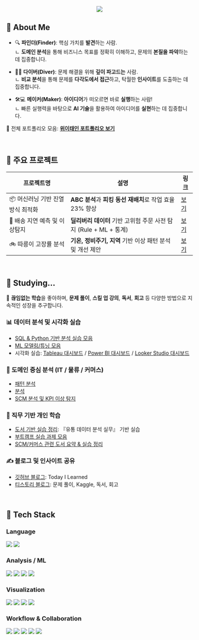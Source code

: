 <!-- Header -->
<div align="center">
  <img src="https://capsule-render.vercel.app/api?type=waving&color=gradient&height=280&section=header&text=안녕하세요,%20데이터%20분석가%20위이태인입니다!&fontSize=35&fontAlignY=40" />
</div>

<!-- Body -->
<div>

## 👋 About Me

- 🔍 **파인더(Finder)**: 핵심 가치를 **발견**하는 사람.  
  ㄴ **도메인 분석**을 통해 비즈니스 목표를 정확히 이해하고, 문제의 **본질을 파악**하는 데 집중합니다.

- 🏄‍♂️ **다이버(Diver)**: 문제 해결을 위해 **깊이 파고드는** 사람.  
  ㄴ **비교 분석**을 통해 문제를 **다각도에서 접근**하고, 탁월한 **인사이트**를 도출하는 데 집중합니다.

- 🛠️💻 **메이커(Maker)**: **아이디어**가 떠오르면 바로 **실행**하는 사람!  
  ㄴ 빠른 실행력을 바탕으로 **AI 기술**을 활용하여 아이디어를 **실현**하는 데 집중합니다.

📌 전체 포트폴리오 모음: [**위이태인 포트폴리오 보기**](https://your-notion-link.com)

<br/>

## 📁 주요 프로젝트

| 프로젝트명 | 설명 | 링크 |
|------------|------|------|
| 📦 머신러닝 기반 진열 방식 최적화 | **ABC 분석**과 **피킹 동선 재배치**로 작업 효율 23% 향상 | [보기](https://github.com/your-id/project_shelving_optimization) |
| 🚚 배송 지연 예측 및 이상탐지 | **딜리버리 데이터** 기반 고위험 주문 사전 탐지 (Rule + ML + 통계) | [보기](https://github.com/your-id/project_delay_anomaly_detection) |
| 🚲 따릉이 고장률 분석 | **기온, 정비주기, 지역** 기반 이상 패턴 분석 및 개선 제안 | [보기](https://github.com/your-id/project_bike_failure_analysis) |

<br/>

## 🧪 Studying...
🌱 **끊임없는 학습**을 좋아하며, **문제 풀이**, **스킬 업 강의**, **독서**, **회고** 등 다양한 방법으로 지속적인 성장을 추구합니다.

### 📊 데이터 분석 및 시각화 실습

- [SQL & Python 기반 분석 실습 모음](https://github.com/your-id/sql-python-practice)  
- [ML 모델링/튜닝 모음](https://github.com/your-id/ml-study)  
- 시각화 실습: [Tableau 대시보드](https://github.com/your-id/tableau-dashboard) / [Power BI 대시보드](https://github.com/your-id/powerbi-report) / [Looker Studio 대시보드](https://github.com/your-id/looker-demo)

### 🏪 도메인 중심 분석 (IT / 물류 / 커머스)

- [패턴 분석](https://github.com/your-id/project_fulfillment_pattern)  
- [분석](https://github.com/your-id/project_manager_performance)  
- [SCM 분석 및 KPI 이상 탐지](https://github.com/your-id/project_scm_kpi_anomaly)

### 📘 직무 기반 개인 학습 

- [도서 기반 실습 정리](https://github.com/your-id/book-retail-analysis): 『유통 데이터 분석 실무』 기반 실습  
- [부트캠프 실습 과제 모음](https://github.com/your-id/bootcamp-assignments)  
- [SCM/커머스 관련 도서 요약 & 실습 정리](https://github.com/your-id/book-logistics-insights)

### ✍️ 블로그 및 인사이트 공유

- [깃허브 블로그](https://tildawi.github.io/): Today I Learned  
- [티스토리 블로그](https://tildawi.tistory.com/): 문제 풀이, Kaggle, 독서, 회고

<br/>

## 🧱 Tech Stack

### Language  
<img src="https://img.shields.io/badge/Python-3776AB?style=flat-square&logo=Python&logoColor=white"/>
<img src="https://img.shields.io/badge/SQL-4479A1?style=flat-square&logo=MySQL&logoColor=white"/>

<br/>

### Analysis / ML  
<img src="https://img.shields.io/badge/Pandas-150458?style=flat-square&logo=pandas&logoColor=white"/>
<img src="https://img.shields.io/badge/Numpy-013243?style=flat-square&logo=numpy&logoColor=white"/>
<img src="https://img.shields.io/badge/Scikit--Learn-F7931E?style=flat-square&logo=scikit-learn&logoColor=white"/>
<img src="https://img.shields.io/badge/XGBoost-FF6600?style=flat-square&logo=xgboost&logoColor=white"/>

<br/>

### Visualization  
<img src="https://img.shields.io/badge/Tableau-E97627?style=flat-square&logo=Tableau&logoColor=white"/>
<img src="https://img.shields.io/badge/Power%20BI-F2C811?style=flat-square&logo=PowerBI&logoColor=white"/>
<img src="https://img.shields.io/badge/Looker%20Studio-4285F4?style=flat-square&logo=Looker&logoColor=white"/>
<img src="https://img.shields.io/badge/Redash-FF5C57?style=flat-square&logo=redash&logoColor=white"/>

<br/>

### Workflow & Collaboration  
<img src="https://img.shields.io/badge/Airflow-017CEE?style=flat-square&logo=apache-airflow&logoColor=white"/>
<img src="https://img.shields.io/badge/Slack-4A154B?style=flat-square&logo=Slack&logoColor=white"/>
<img src="https://img.shields.io/badge/Notion-000000?style=flat-square&logo=Notion&logoColor=white"/>
<img src="https://img.shields.io/badge/Jira-0052CC?style=flat-square&logo=Jira&logoColor=white"/>
<img src="https://img.shields.io/badge/GitHub-181717?style=flat-square&logo=GitHub&logoColor=white"/>

<br/><br/>

</div>
